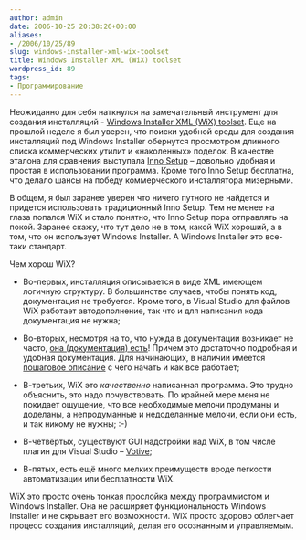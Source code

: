 ```yaml
---
author: admin
date: 2006-10-25 20:38:26+00:00
aliases:
- /2006/10/25/89
slug: windows-installer-xml-wix-toolset
title: Windows Installer XML (WiX) toolset
wordpress_id: 89
tags:
- Программирование
---
```


Неожиданно для себя наткнулся на замечательный инструмент для создания инсталляций - [Windows Installer XML (WiX) toolset](http://wix.sourceforge.net/index.html). Еще на прошлой неделе я был уверен, что поиски удобной среды для создания инсталляций под Windows Installer обернутся просмотром длинного списка коммерческих утилит и «наколенных» поделок. В качестве эталона для сравнения выступала [Inno Setup](http://www.jrsoftware.org/isinfo.php) – довольно удобная и простая в использовании программа. Кроме того Inno Setup бесплатна, что делало шансы на победу коммерческого инсталлятора мизерными. 

В общем, я был заранее уверен что ничего путного не найдется и придется использовать традиционный Inno Setup. Тем не менее на глаза попался WiX и стало понятно, что Inno Setup пора отправлять на покой. Заранее скажу, что тут дело не в том, какой WiX хороший, а в том, что он использует Windows Installer. А Windows Installer это все-таки стандарт.

Чем хорош WiX? 

  * Во-первых, инсталляция описывается в виде XML имеющем логичную структуру. В большинстве случаев, чтобы понять код, документация не требуется. Кроме того, в Visual Studio для файлов WiX работает автодополнение, так что и для написания кода документация не нужна;

  * Вo-вторых, несмотря на то, что нужда в документации возникает не часто, [она (документация) есть](http://wix.sourceforge.net/manual-wix2/wix_index.htm)! Причем это достаточно подробная и удобная документация. Для начинающих, в наличии имеется [пошаговое описание](http://www.tramontana.co.hu/wix/) с чего начать и как все работает;

  * В-третьих, WiX это _качественно_ написанная программа. Это трудно объяснить, это надо почувствовать. По крайней мере меня не покидает ощущение, что все необходимые мелочи продуманы и доделаны, а непродуманные и недоделанные мелочи, если они есть, и так никому не нужны; :-)

  * В-четвёртых, существуют GUI надстройки над WiX, в том числе плагин для Visual Studio – [Votive](http://wix.sourceforge.net/votive.html);

  * В-пятых, есть ещё много мелких преимуществ вроде легкости автоматизации или бесплатности WiX.

WiX это просто очень тонкая прослойка между программистом и Windows Installer. Она не расширяет функциональность Windows Installer и не скрывает его возможности. WiX просто здорово облегчает процесс создания инсталляций, делая его осознанным и управляемым.
